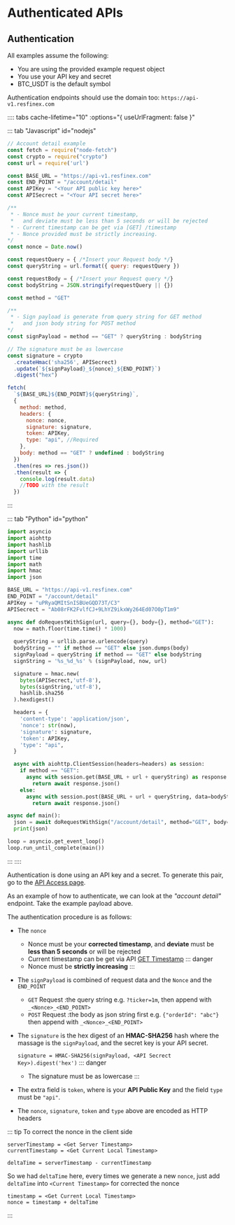 # Authenticated APIs



## Authentication
All examples assume the following:

- You are using the provided example request object
- You use your API key and secret
- BTC_USDT is the default symbol

Authentication endpoints should use the domain too:
`https://api-v1.resfinex.com`


:::: tabs cache-lifetime="10" :options="{ useUrlFragment: false }"

::: tab "Javascript" id="nodejs"
```javascript
// Account detail example
const fetch = require("node-fetch")
const crypto = require("crypto")
const url = require('url')

const BASE_URL = "https://api-v1.resfinex.com"
const END_POINT = "/account/detail"
const APIKey = "<Your API public key here>"
const APISecrect = "<Your API secret here>"

/**
 * - Nonce must be your current timestamp, 
 *   and deviate must be less than 5 seconds or will be rejected
 * - Current timestamp can be get via [GET] /timestamp
 * - Nonce provided must be strictly increasing.
*/
const nonce = Date.now()

const requestQuery = { /*Insert your Request body */}
const queryString = url.format({ query: requestQuery })

const requestBody = { /*Insert your Request query */}
const bodyString = JSON.stringify(requestQuery || {})

const method = "GET"

/**
 * - Sign payload is generate from query string for GET method 
 *   and json body string for POST method
*/
const signPayload = method == "GET" ? queryString : bodyString

// The signature must be as lowercase
const signature = crypto
  .createHmac('sha256', APISecrect)
  .update(`${signPayload}_${nonce}_${END_POINT}`)
  .digest("hex")

fetch(
  `${BASE_URL}${END_POINT}${queryString}`,
  {
    method: method,
    headers: {
      nonce: nonce,
      signature: signature,
      token: APIKey,
      type: "api", //Required
    },
    body: method == "GET" ? undefined : bodyString
  })
  .then(res => res.json())
  .then(result => {
    console.log(result.data)
    //TODO with the result
  })

```
:::

::: tab "Python" id="python"
```python
import asyncio
import aiohttp
import hashlib
import urllib
import time
import math
import hmac
import json

BASE_URL = "https://api-v1.resfinex.com"
END_POINT = "/account/detail"
APIKey = "uPRyaQMItSnISBUeGQD73T/C3"
APISecrect = "Ab08rFK2FvlfCJ+9LhYZ9ikxWy264Ed07O0pT1m9"

async def doRequestWithSign(url, query={}, body={}, method="GET"):
  now = math.floor(time.time() * 1000) 
  
  queryString = urllib.parse.urlencode(query)
  bodyString = "" if method == "GET" else json.dumps(body)
  signPayload = queryString if method == "GET" else bodyString
  signString = '%s_%d_%s' % (signPayload, now, url)

  signature = hmac.new(
    bytes(APISecrect,'utf-8'),
    bytes(signString,'utf-8'),
    hashlib.sha256
  ).hexdigest()

  headers = {
    'content-type': 'application/json',
    'nonce': str(now),
    'signature': signature,
    'token': APIKey,
    'type': "api", 
  }

  async with aiohttp.ClientSession(headers=headers) as session:
    if method == "GET":
      async with session.get(BASE_URL + url + queryString) as response:
        return await response.json()
    else:
      async with session.post(BASE_URL + url + queryString, data=bodyString) as response:
        return await response.json()

async def main():
  json = await doRequestWithSign("/account/detail", method="GET", body= {})
  print(json)

loop = asyncio.get_event_loop()
loop.run_until_complete(main())
```
:::
::::


Authentication is done using an API key and a secret. To generate this pair, go to the [API Access page](https://trade.resfinex.com/apikey).

As an example of how to authenticate, we can look at the *"account detail"* endpoint.
Take the example payload above.



The authentication procedure is as follows:

* The `nonce`
  - Nonce must be your **corrected timestamp**, and **deviate** must be **less than 5 seconds** or will be rejected
  - Current timestamp can be get via API [GET Timestamp](/guide/rest-public-endpoints.html#get-timestamp)
  ::: danger
  - Nonce must be **strictly increasing**
  :::

* The `signPayload` is combined of request data and the `Nonce` and the `END_POINT`
  - `GET` Request :the query string e.g. `?ticker=1m`, then append with `_<Nonce>_<END_POINT>`
  - `POST` Request :the body as json string first e.g. `{"orderId": "abc"}` then append with `_<Nonce>_<END_POINT>`
* The `signature` is the hex digest of an **HMAC-SHA256** hash where the massage is the `signPayload`, and the secret key is your API secret.

  `signature = HMAC-SHA256(signPayload, <API Secrect Key>).digest('hex')`
  ::: danger
  - The signature must be as lowercase
  :::

* The extra field is `token`, where is your **API Public Key** and the field `type` must be `"api"`.

* The `nonce`, `signature`, `token` and `type` above are encoded as HTTP headers


::: tip
To correct the nonce in the client side

```
serverTimestamp = <Get Server Timestamp>
currentTimestamp = <Get Current Local Timestamp>

deltaTime = serverTimestamp - currentTimestamp
```
So we had `deltaTime` here, every times we generate a new `nonce`, just add `deltaTime` into `<Current Timestamp>` for corrected the nonce

```
timestamp = <Get Current Local Timestamp>
nonce = timestamp + deltaTime
```
:::
